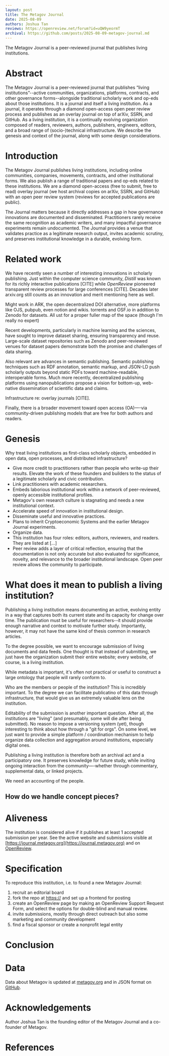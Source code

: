```yaml
---
layout: post
title: The Metagov Journal
date: 2025-08-09
authors: Joshua Tan
reviews: https://openreview.net/forum?id=uQW9yeormT
archival: https://github.com/posts/2025-08-09-metagov-journal.md
---
```


The Metagov Journal is a peer-reviewed journal that publishes living institutions.

# Abstract
The Metagov Journal is a peer-reviewed journal that publishes “living institutions”--active communities, organizations, platforms, contracts, and other governance forms--alongside traditional scholarly work and op-eds about those institutions. It is a journal and itself a living institution. As a journal, it operates through a diamond open-access open peer review process and publishes as an overlay journal on top of arXiv, SSRN, and GitHub. As a living institution, it is a continually evolving organization composed of readers, reviewers, authors, publishers, engineers, editors, and a broad range of (socio-)technical infrastructure. We describe the genesis and context of the journal, along with some design considerations.

# Introduction
<!--Please clearly communicate why someone else should care about this institution, e.g. because it is novel or important.-->
The Metagov Journal publishes living institutions, including  online communities, companies, movements, contracts, and other institutional forms. We also publish a range of traditional papers and op-eds related to these institutions. We are a diamond open-access (free to submit, free to read) overlay journal (we host archival copies on arXiv, SSRN, and GitHub) with an open peer review system (reviews for accepted publications are public).

The Journal matters because it directly addresses a gap in how governance innovations are documented and disseminated. Practitioners rarely receive the same recognition as academic writers, and many impactful governance experiments remain undocumented. The Journal provides a venue that validates practice as a legitimate research output, invites academic scrutiny, and preserves institutional knowledge in a durable, evolving form.

# Related work
<!--Please describe other similar institutions, especially those that inspired by design or evolution of this one.-->

We have recently seen a number of interesting innovations in scholarly publishing. Just within the computer science community, *Distill* was known for its richly interactive publications [CITE] while *OpenReview* pioneered transparent review processes for large conferences [CITE]. Decades later arxiv.org still counts as an innovation and merit mentioning here as well.

Might work in ARK, the open decentralized DOI alternative, more platforms like OJS, pubpub, even notion and wikis.  torrents and OSF.io in addition to Zenodo for datasets. All ust for a proper fuller map of the space (though I'm really no expert)

Recent developments, particularly in machine learning and the sciences, have sought to improve dataset sharing, ensuring transparency and reuse. Large-scale dataset repositories such as Zenodo and peer-reviewed venues for dataset papers demonstrate both the promise and challenges of data sharing.

Also relevant are advances in semantic publishing. Semantic publishing techniques such as RDF annotation, semantic markup, and JSON-LD push scholarly outputs beyond static PDFs toward machine-readable, interoperable forms. Much more recently, decentralized publishing platforms using nanopublications propose a vision for bottom-up, web-native dissemination of scientific data and claims.

Infrastructure re: overlay journals [CITE].

Finally, there is a broader movement toward open access (OA)—-via community-driven publishing models that are free for both authors and readers.

# Genesis
Why treat living institutions as first-class scholarly objects, embedded in open data, open processes, and distributed infrastructure?

- Give more credit to practitioners rather than people who write-up their results. Elevate the work of these founders and builders to the status of a legitimate scholarly and civic contribution.
- Link practitioners with academic researchers.
- Embeds laborious institutional work within a network of peer-reviewed, openly accessible institutional profiles.
- Metagov's own research culture is stagnating and needs a new institutional context.
- Accelerate speed of innovation in institutional design.
- Disseminate useful and innovative practices.
- Plans to inherit Cryptoeconomic Systems and the earlier Metagov Journal experiments.
- Organize data.
- This institution has four roles: editors, authors, reviewers, and readers. They are listed at [...]
- Peer review adds a layer of critical reflection, ensuring that the documentation is not only accurate but also evaluated for significance, novelty, and relevance to the broader institutional landscape. Open peer review allows the community to participate.

# What does it mean to publish a living institution?
Publishing a living institution means documenting an active, evolving entity in a way that captures both its current state and its capacity for change over time. The publication must be useful for researchers--it should provide enough narrative and context to motivate further study. Importantly, however, it may not have the same kind of thesis common in research articles.

To the degree possible, we want to encourage submission of living documents and data feeds. One thought is that instead of submitting, we just have the organization submit their entire website; every website, of course, is a living institution.

While metadata is important, it's often not practical or useful to construct a large ontology that people will rarely conform to.

Who are the members or people of the institution? This is incredibly important. To the degree we can facilitate publicatino of this data through infrastructure, that would give us an extremely valuable lens on the institution.

Editability of the submission is another important question. After all, the institutions are "living" (and presumably, some will die after being submitted). No reason to impose a versioning system (yet), though interesting to think about how through a "git for orgs". On some level, we just want to provide a simple platform / coordination mechanism to help organize data collection and aggregation around institutions, especially digital ones.

Publishing a living institution is therefore both an archival act and a participatory one. It preserves knowledge for future study, while inviting ongoing interaction from the community—-whether through commentary, supplemental data, or linked projects.

We need an accounting of the people.

## How do we handle concept pieces?

# Aliveness
<!--A simple test of aliveness.-->
The institution is considered alive if it publishes at least 1 accepted submission per year. See the active website and submissions visible at [https://journal.metagov.org](https://journal.metagov.org) and on [OpenReview](https://journal.metagov.org). 

# Specification
<!--Details to reproduce this institution.-->
To reproduce this institution, i.e. to found a new Metagov Journal:
1. recruit an editorial board
2. fork the repo at [https://](https://github.com/metagov/journal) and set up a frontend for posting
3. create an OpenReview page by making an OpenReview Support Request Form, and select the options for double-blind and manual review.
4. invite submissions, mostly through direct outreach but also some marketing and community development
5. find a fiscal sponsor or create a nonprofit legal entity

# Conclusion

# Data
<!--Where to find data that allows researchers to analyze and study the institution.-->
Data about Metagov is updated at [metagov.org](https://metagov.org) and in JSON format on [GitHub](https://raw.githubusercontent.com/metagov/entity/refs/heads/main/entity.json).

# Acknowledgements
<!--In addition to typical acknowledgements, please also declare your relationship to the institution.-->
Author Joshua Tan is the founding editor of the Metagov Journal and a co-founder of Metagov.

# References
<!--Please use Science style.-->
